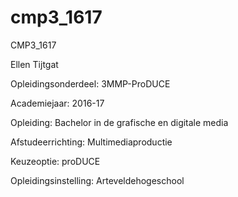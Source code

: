 # cmp3_1617
CMP3_1617

Ellen Tijtgat

Opleidingsonderdeel: 3MMP-ProDUCE

Academiejaar: 2016-17

Opleiding: Bachelor in de grafische en digitale media

Afstudeerrichting: Multimediaproductie

Keuzeoptie: proDUCE

Opleidingsinstelling: Arteveldehogeschool